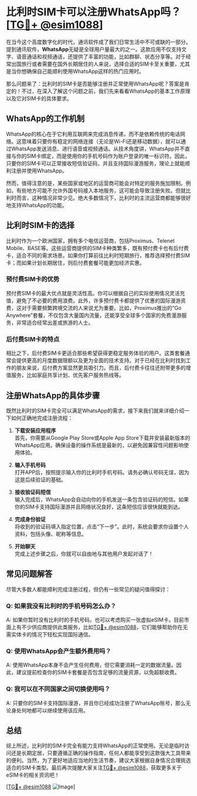# 比利时SIM卡可以注册WhatsApp吗？[[TG💪+ @esim1088](https://t.me/s/esim1088)]

在当今这个高度数字化的时代，通讯软件成了我们日常生活中不可或缺的一部分。提到通讯软件，**WhatsApp**无疑是全球用户量最大的之一。这款应用不仅支持文字、语音通话和视频通话，还提供了丰富的功能，比如群聊、状态分享等。对于经常出国旅行或者需要在国外长期居住的人来说，选择合适的SIM卡至关重要，尤其是当你想确保自己能顺利使用WhatsApp这样的热门应用时。

那么问题来了：比利时的SIM卡是否能够注册并正常使用WhatsApp呢？答案是肯定的！不过，在深入了解这个问题之前，我们先来看看WhatsApp的基本工作原理以及它对SIM卡的具体要求。

## WhatsApp的工作机制

WhatsApp的核心在于它利用互联网来完成消息传递，而不是依赖传统的电话网络。这意味着只要你有稳定的网络连接（无论是Wi-Fi还是移动数据），就可以通过WhatsApp发送消息、进行语音或视频通话。从技术角度讲，WhatsApp并不直接与你的SIM卡绑定，而是使用你的手机号码作为账户登录的唯一标识符。因此，只要你的SIM卡可以正常接收短信验证码，并且支持国际漫游服务，理论上就能顺利注册并使用WhatsApp。

然而，值得注意的是，某些国家或地区的运营商可能会对特定的服务施加限制。例如，有些地方可能不允许外国号码接入本地服务，这可能会导致注册失败。但就比利时而言，这种情况非常少见。绝大多数情况下，比利时的主流运营商都能够很好地支持WhatsApp的功能。

## 比利时SIM卡的选择

比利时作为一个欧洲国家，拥有多个电信运营商，包括Proximus、Telenet Mobile、BASE等。这些运营商提供的SIM卡种类繁多，既有预付费卡也有后付费卡，适合不同的需求场景。如果你打算前往比利时短期旅行，推荐选择预付费SIM卡；而如果计划长期居住，则后付费套餐可能更加经济实惠。

### 预付费SIM卡的优势

预付费SIM卡的最大优点就是灵活性高。你可以根据自己的实际使用情况灵活充值，避免了不必要的费用浪费。此外，许多预付费卡都提供了优惠的国际漫游资费，这对于需要频繁跨境交流的人来说尤为重要。比如，Proximus推出的“Go Anywhere”套餐，不仅包含大量国内流量，还能享受全球多个国家的免费漫游服务，非常适合经常出差或旅游的人士。

### 后付费SIM卡的特点

相比之下，后付费SIM卡更适合那些希望获得更稳定服务体验的用户。这类套餐通常会提供更高的月度数据限额以及更为全面的技术支持。对于已经在比利时找到工作的朋友来说，后付费方案显然更具吸引力。而且，后付费卡往往还附带更多的增值服务，比如家庭共享计划、优先客户服务热线等。

## 注册WhatsApp的具体步骤

既然比利时的SIM卡完全可以满足WhatsApp的需求，接下来我们就来详细介绍一下如何正确地完成注册流程：

1. **下载安装应用程序**  
   首先，你需要从Google Play Store或Apple App Store下载并安装最新版本的WhatsApp应用。确保设备的操作系统是最新的，以避免因兼容性问题影响使用体验。

2. **输入手机号码**  
   打开APP后，按照提示输入你的比利时手机号码。请务必确认号码无误，因为这是后续验证的基础。

3. **接收验证码短信**  
   输入完成后，WhatsApp会自动向你的手机发送一条包含验证码的短信。如果你的SIM卡支持国际漫游并且网络状况良好，这条短信应该很快就能到达。

4. **完成身份验证**  
   将收到的验证码填入指定位置，点击“下一步”。此时，系统会要求你设置个人资料，包括头像、昵称等信息。

5. **开始聊天**  
   完成上述步骤之后，你就可以自由地与其他用户发起对话了！

## 常见问题解答

尽管大多数人都能顺利完成注册过程，但仍有一些常见的疑问值得探讨：

### Q: 如果我没有比利时的手机号码怎么办？
A: 如果你暂时没有比利时的手机号码，也可以考虑购买一张虚拟eSIM卡。目前市面上有不少供应商提供此类服务，比如[TG💪+ @esim1088](https://t.me/s/esim1088)，它们能够帮助你在无需实体卡的情况下轻松实现国际通信。

### Q: 使用WhatsApp会产生额外费用吗？
A: 使用WhatsApp本身不会产生任何费用，但它需要消耗一定的数据流量。因此，建议提前检查你的SIM卡套餐是否包含足够的流量资源，以免超额收费。

### Q: 我可以在不同国家之间切换使用吗？
A: 只要你的SIM卡支持国际漫游，并且你已经成功注册了WhatsApp账号，那么无论身处何地都可以继续使用该应用。

## 总结

综上所述，比利时的SIM卡完全有能力支持WhatsApp的正常使用。无论是临时访问还是长期定居，只要遵循正确的操作指南，任何人都能享受到这款强大工具带来的便利。当然，为了更好地适应当地的生活节奏，建议大家根据自身情况合理挑选适合的SIM卡类型。最后再次提醒大家关注[TG💪+ @esim1088](https://t.me/s/esim1088)，获取更多关于eSIM卡的相关资讯吧！

[[TG💪+ @esim1088](https://t.me/s/esim1088) ![Image](https://i.postimg.cc/4NQfJmqS/Snipaste-2025-05-13-00-14-12.png)]